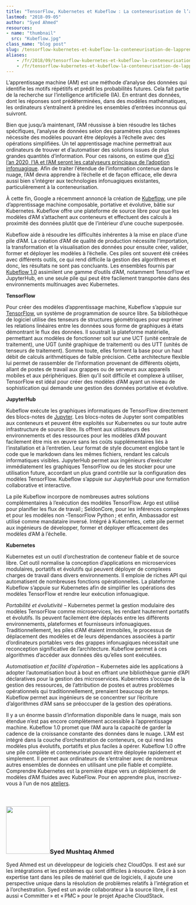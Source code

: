 ```yaml
---
title: "TensorFlow, Kubernetes et Kubeflow : La conteneurisation de l’apprentissage machine"
lastmod: "2018-09-05"
author: "Syed Ahmed"
resources:
- name: "thumbnail"
  src: "Kubeflow.jpg"
class_name: "blog post"
slug: /tensorflow-kubernetes-et-kubeflow-la-conteneurisation-de-lapprentissage-machine
aliases:
    - /fr/2018/09/tensorflow-kubernetes-et-kubeflow-la-conteneurisation-de-lapprentissage-machine/
    - /fr/tensorflow-kubernetes-et-kubeflow-la-conteneurisation-de-lapprentissage-machine
---
```


<p><span style="font-weight: 400;">L’apprentissage machine (AM) est une méthode d’analyse des données qui identifie les motifs répétitifs et prédit les probabilités futures. Cela fait partie de la recherche sur l’intelligence artificielle (IA). En entrant des données, dont les réponses sont prédéterminées, dans des modèles mathématiques, les ordinateurs s’entraînent à prédire les ensembles d’entrées inconnus qui suivront.</span></p><p><span style="font-weight: 400;">Bien que jusqu’à maintenant, l’AM réussisse à bien résoudre les tâches spécifiques, l’analyse de données selon des paramètres plus complexes nécessite des modèles pouvant être déployés à l’échelle avec des opérations simplifiées. Un tel apprentissage machine permettrait aux ordinateurs de trouver et d’automatiser des solutions issues de plus grandes quantités d’information. Pour ces raisons, on estime que </span><a href="https://www.forbes.com/sites/louiscolumbus/2018/01/07/83-of-enterprise-workloads-will-be-in-the-cloud-by-2020/#145840906261"><span style="font-weight: 400;">d’ici l’an&nbsp;2020, l’IA et l’AM seront les catalyseurs principaux de l’adoption infonuagique</span></a><span style="font-weight: 400;">. Afin de traiter l’étendue de l’information contenue dans le nuage, l’AM devra apprendre à l’échelle et de façon efficace, elle devra aussi bien s’intégrer aux technologies infonuagiques existantes, particulièrement à la conteneurisation.</span></p><p><span style="font-weight: 400;">À cette fin, Google a récemment annoncé la création de </span><a href="https://techcrunch.com/2018/05/04/google-kubeflow-machine-learning-for-kubernetes-begins-to-take-shape/"><span style="font-weight: 400;">Kubeflow</span></a><span style="font-weight: 400;">, une pile d’apprentissage machine composable, portative et évolutive, bâtie sur Kubernetes. Kubeflow offre une plateforme de source libre pour que les modèles d’AM s’attachent aux conteneurs et effectuent des calculs à proximité des données plutôt que de l’intérieur d’une couche superposée. </span></p><p><span style="font-weight: 400;">Kubeflow aide à résoudre les difficultés inhérentes à la mise en place d’une pile d’AM. La création d’AM de qualité de production nécessite l’importation, la transformation et la visualisation des données pour ensuite créer, valider, former et déployer les modèles à l’échelle. Ces piles ont souvent été créées avec différents outils, ce qui rend difficile la gestion des algorithmes et donc, les résultats ne sont pas concluants. Les ensembles fournis par </span><a href="https://kubernetes.io/blog/2018/05/04/announcing-kubeflow-0.1/"><span style="font-weight: 400;">Kubeflow&nbsp;1.0</span></a><span style="font-weight: 400;"> assimilent une gamme d’outils d’AM, notamment TensorFlow et JupyterHub, en une seule pile qui peut être facilement transportée dans des environnements multinuages avec Kubernetes. </span></p><p><b>TensorFlow </b></p><p><span style="font-weight: 400;">Pour créer des modèles d’apprentissage machine, Kubeflow s’appuie sur </span><a href="https://opensource.com/article/17/11/intro-tensorflow"><span style="font-weight: 400;">TensorFlow</span></a><span style="font-weight: 400;">, un système de programmation de source libre. Sa bibliothèque de logiciel utilise des tenseurs de structures géométriques pour exprimer les relations linéaires entre les données sous forme de graphiques à états démontrant le flux des données. Il soustrait la plateforme matérielle, permettant aux modèles de fonctionner soit sur une UCT (unité centrale de traitement), une UGT (unité graphique de traitement) ou des UTT (unités de tenseurs de traitement). Somme toute, elles forment la base pour un haut débit de calculs arithmétiques de faible précision. Cette architecture flexible lui permet de rassembler de l’information provenant de différents objets, allant de postes de travail aux grappes ou de serveurs aux appareils mobiles et aux périphériques. Bien qu’il soit difficile et complexe à utiliser, TensorFlow est idéal pour créer des modèles d’AM ayant un niveau de sophistication qui demande une gestion des données portative et évolutive.</span></p><p><b>JupyterHub </b></p><p><span style="font-weight: 400;">Kubeflow exécute les graphiques informatiques de TensorFlow directement des blocs-notes de <a href="http://jupyter.org/hub" target="_blank" rel="noopener noreferrer">Jupyter</a>. Les blocs-notes de Jupyter sont compatibles aux conteneurs et peuvent être exploités sur Kubernetes ou sur toute autre infrastructure de source libre. Ils offrent aux utilisateurs des environnements et des ressources pour les modèles d’AM pouvant facilement être mis en œuvre sans les coûts supplémentaires liés à l’installation et à l’entretien. Leur format de style document englobe tant le code que le markdown dans les mêmes fichiers, rendant les calculs informatiques visibles. JupyterHub permet aux ingénieurs d’exécuter immédiatement les graphiques TensorFlow ou de les stocker pour une utilisation future, accordant un plus grand contrôle sur la configuration des modèles TensorFlow. Kubeflow s’appuie sur JupyterHub pour une formation collaborative et interactive.</span></p><p><span style="font-weight: 400;">La pile Kubeflow incorpore de nombreuses autres solutions complémentaires à l’exécution des modèles TensorFlow. Argo est utilisé pour planifier les flux de travail ; SeldonCore, pour les inférences complexes et pour les modèles non -TensorFlow Python ; et enfin, Ambassador est utilisé comme mandataire inversé. Intégré à Kubernetes, cette pile permet aux ingénieurs de développer, former et déployer efficacement des modèles d’AM à l’échelle.</span></p><p><b>Kubernetes </b></p><p><span style="font-weight: 400;">Kubernetes est un outil d’orchestration de conteneur fiable et de source libre. Cet outil normalise la conception d’applications en microservices modulaires, portatifs et évolutifs qui peuvent déployer de complexes charges de travail dans divers environnements. Il emploie de riches API qui automatisent de nombreuses fonctions opérationnelles. La plateforme Kubeflow s’appuie sur Kubernetes afin de simplifier les opérations des modèles TensorFlow et rendre leur exécution infonuagique.</span></p><p><i><span style="font-weight: 400;">Portabilité et évolutivité</span></i><span style="font-weight: 400;"> – Kubernetes permet la gestion modulaire des modèles TensorFlow comme microservices, les rendant hautement portatifs et évolutifs. Ils peuvent facilement être déplacés entre les différents environnements, plateformes et fournisseurs infonuagiques. Traditionnellement, les piles d’AM étaient immobiles, le processus de déplacement des modèles et de leurs dépendances associées à partir d’ordinateurs portables vers des grappes infonuagiques nécessitait une reconception significative de l’architecture. Kubeflow permet à ces algorithmes d’accéder aux données dès qu’elles sont exécutées.</span></p><p><i><span style="font-weight: 400;">Automatisation et facilité d’opération</span></i><span style="font-weight: 400;"> – Kubernetes aide les applications à adopter l’automatisation bout à bout en offrant une bibliothèque garnie d’API déclaratives pour la gestion des microservices. Kubernetes s’occupe de la gestion des ressources, de l’attribution de postes et autres problèmes opérationnels qui traditionnellement, prenaient beaucoup de temps. Kubeflow permet aux ingénieurs de se concentrer sur l’écriture d’algorithmes d’AM sans se préoccuper de la gestion des opérations.</span></p><p><span style="font-weight: 400;">Il y a un énorme bassin d’information disponible dans le nuage, mais son étendue n’est pas encore complètement accessible à l’apprentissage machine. Kubeflow&nbsp;1.0 promet que l’AM aura la capacité de garder la cadence de la croissance constante des données dans le nuage. L’AM est intégré dans la couche d’orchestration de conteneurs, ce qui rend les modèles plus évolutifs, portatifs et plus faciles à opérer. Kubeflow&nbsp;1.0 offre une pile complète et conteneurisée pouvant être déployée rapidement et simplement. Il permet aux ordinateurs de s’entraîner avec de nombreux autres ensembles de données en utilisant une pile fiable et complète. Comprendre Kubernetes est la première étape vers un déploiement de modèles d’AM fluides avec KubeFlow. Pour en apprendre plus, inscrivez-vous à l’un de nos <a href="https://www.cloudops.com/fr/ateliers-docker-kubernetes/" target="_blank" rel="noopener noreferrer">ateliers</a>.</span></p><p>&nbsp;</p><h3><img class="size-full wp-image-749 alignleft" title="Syed Mushtaq Ahmed" src="/images/blog/post/0.jpg" alt="" width="120" height="130">Syed Mushtaq Ahmed</h3><p>Syed Ahmed est un développeur de logiciels chez CloudOps. Il est axé sur les intégrations et les problèmes qui sont difficiles à résoudre. Grâce à son expertise tant dans les piles de matériel que de logiciels, il ajoute une perspective unique dans la résolution de problèmes relatifs à l’intégration et à l’orchestration. Syed est un avide collaborateur à la source libre, il est aussi « Committer » et « PMC » pour le projet Apache CloudStack.</p>

